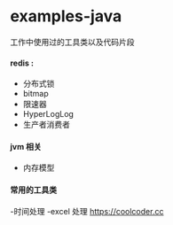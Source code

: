 # examples-java
工作中使用过的工具类以及代码片段

#### redis :
- 分布式锁
- bitmap
- 限速器
- HyperLogLog
- 生产者消费者
#### jvm 相关
- 内存模型
#### 常用的工具类
-时间处理
-excel 处理
https://coolcoder.cc
